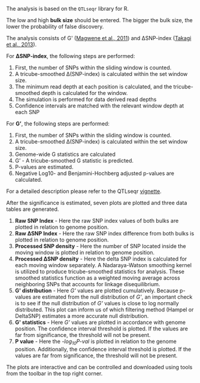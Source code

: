 The analysis is based on the `QTLseqr` library for R.

The low and high **bulk size** should be entered. The bigger the bulk size, the lower the probability of false discovery.

The analysis consists of G' ([Magwene et al., 2011](https://journals.plos.org/ploscompbiol/article?id=10.1371/journal.pcbi.1002255))
and ∆SNP-index ([Takagi et al., 2013](https://onlinelibrary.wiley.com/doi/full/10.1111/tpj.12105)).

For **∆SNP-index**, the following steps are performed:

1. First, the number of SNPs within the sliding window is counted.  
2. A tricube-smoothed ∆(SNP-index) is calculated within the set window size.  
3. The minimum read depth at each position is calculated, and the tricube-smoothed depth is calculated for the window.  
4. The simulation is performed for data derived read depths  
5. Confidence intervals are matched with the relevant window depth at each SNP  

For **G’**, the following steps are performed:

1. First, the number of SNPs within the sliding window is counted.  
2. A tricube-smoothed ∆(SNP-index) is calculated within the set window size.
3. Genome-wide G statistics are calculated   
4. G’ - A tricube-smoothed G statistic is predicted.  
5. P-values are estimated.  
6. Negative Log10- and Benjamini-Hochberg adjusted p-values are calculated.

For a detailed description please refer to the QTLseqr [vignette](https://github.com/bmansfeld/QTLseqr).



After the significance is estimated, seven plots are plotted and three data tables are generated.

1. **Raw SNP Index** - Here the raw SNP index values of both bulks are plotted in relation to genome position.  
2. **Raw ∆SNP Index** - Here the raw SNP index difference from both bulks is plotted in relation to genome position.  
3. **Processed SNP density** - Here the number of SNP located inside the moving window is plotted in relation to genome position.  
4. **Processed ∆SNP density** - Here the delta SNP index is calculated for each moving window separately. A Nadaraya-Watson smoothing kernel is utilized to produce tricube-smoothed statistics for analysis. These smoothed statistics function as a weighted moving average across neighboring SNPs that accounts for linkage disequilibrium.  
5. **G' distribution** - Here _G'_ values are plotted cumulatively. Because p-values are estimated from the null distribution of _G'_, an important check is to see if the null distribution of _G'_ values is close to log normally distributed. This plot can inform us of which filtering method (Hampel or DeltaSNP) estimates a more accurate null distribution.  
6. **G' statistics** - Here _G'_ values are plotted in accordance with genome position. The confidence interval threshold is plotted. If the values are far from significance, the threshold will not be present. 
7. **P value** - Here the _-log<sub>10</sub>P-val_ is plotted in relation to the genome position. Additionally, the confidence interval threshold is plotted. If the values are far from significance, the threshold will not be present. 


The plots are interactive and can be controlled and downloaded using tools from the toolbar in the top right corner.  
